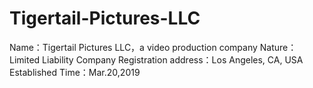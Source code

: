 # Tigertail-Pictures-LLC
Name：Tigertail Pictures LLC，a video production company
Nature：Limited Liability Company
Registration address：Los Angeles, CA, USA
Established Time：Mar.20,2019
